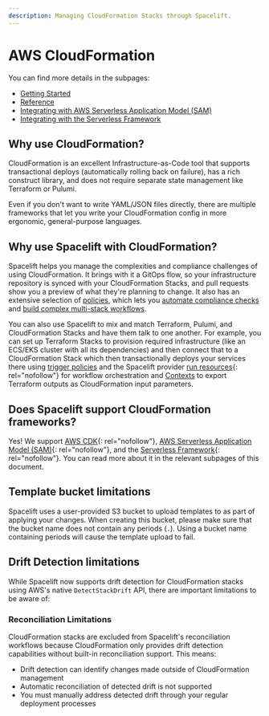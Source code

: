 ```yaml
---
description: Managing CloudFormation Stacks through Spacelift.
---
```


# AWS CloudFormation

You can find more details in the subpages:

- [Getting Started](getting-started.md)
- [Reference](reference.md)
- [Integrating with AWS Serverless Application Model (SAM)](integrating-with-sam.md)
- [Integrating with the Serverless Framework](integrating-with-the-serverless-framework.md)

## Why use CloudFormation?

CloudFormation is an excellent Infrastructure-as-Code tool that supports transactional deploys (automatically rolling back on failure), has a rich construct library, and does not require separate state management like Terraform or Pulumi.

Even if you don't want to write YAML/JSON files directly, there are multiple frameworks that let you write your CloudFormation config in more ergonomic, general-purpose languages.

## Why use Spacelift with CloudFormation?

Spacelift helps you manage the complexities and compliance challenges of using CloudFormation. It brings with it a GitOps flow, so your infrastructure repository is synced with your CloudFormation Stacks, and pull requests show you a preview of what they're planning to change. It also has an extensive selection of [policies](../../concepts/policy/README.md), which lets you [automate compliance checks](../../concepts/policy/terraform-plan-policy.md) and [build complex multi-stack workflows](../../concepts/policy/trigger-policy.md).

You can also use Spacelift to mix and match Terraform, Pulumi, and CloudFormation Stacks and have them talk to one another. For example, you can set up Terraform Stacks to provision required infrastructure (like an ECS/EKS cluster with all its dependencies) and then connect that to a CloudFormation Stack which then transactionally deploys your services there using [trigger policies](../../concepts/policy/trigger-policy.md) and the Spacelift provider [run resources](https://registry.terraform.io/providers/spacelift-io/spacelift/latest/docs/resources/run){: rel="nofollow"} for workflow orchestration and [Contexts](../../concepts/configuration/context.md#remote-state-alternative-terraform-specific) to export Terraform outputs as CloudFormation input parameters.

## Does Spacelift support CloudFormation frameworks?

Yes! We support [AWS CDK](https://github.com/aws/aws-cdk){: rel="nofollow"}, [AWS Serverless Application Model (SAM)](https://aws.amazon.com/serverless/sam/){: rel="nofollow"}, and the [Serverless Framework](https://www.serverless.com/){: rel="nofollow"}. You can read more about it in the relevant subpages of this document.

## Template bucket limitations

Spacelift uses a user-provided S3 bucket to upload templates to as part of applying your changes. When creating this bucket, please make sure that the bucket name does not contain any periods (`.`). Using a bucket name containing periods will cause the template upload to fail.

## Drift Detection limitations

While Spacelift now supports drift detection for CloudFormation stacks using AWS's native `DetectStackDrift` API, there are important limitations to be aware of:

### Reconciliation Limitations

CloudFormation stacks are excluded from Spacelift's reconciliation workflows because CloudFormation only provides drift detection capabilities without built-in reconciliation support. This means:

- Drift detection can identify changes made outside of CloudFormation management
- Automatic reconciliation of detected drift is not supported
- You must manually address detected drift through your regular deployment processes
